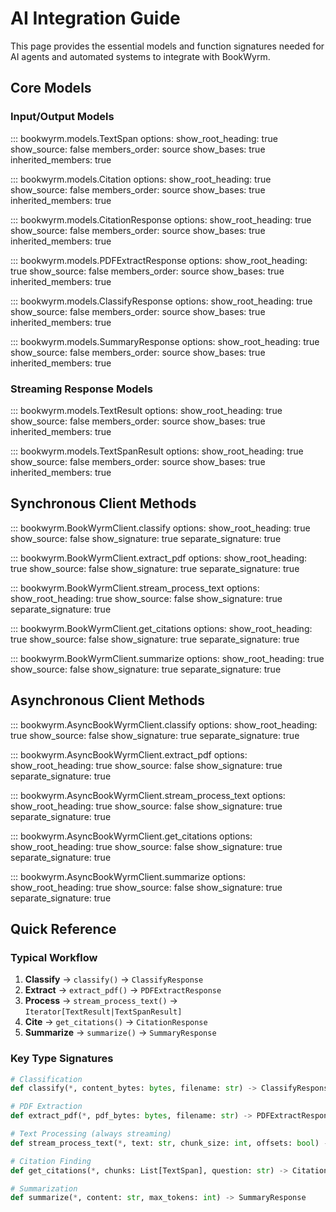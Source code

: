 # AI Integration Guide

This page provides the essential models and function signatures needed for AI agents and automated systems to integrate with BookWyrm.

## Core Models

### Input/Output Models

::: bookwyrm.models.TextSpan
    options:
      show_root_heading: true
      show_source: false
      members_order: source
      show_bases: true
      inherited_members: true

::: bookwyrm.models.Citation
    options:
      show_root_heading: true
      show_source: false
      members_order: source
      show_bases: true
      inherited_members: true

::: bookwyrm.models.CitationResponse
    options:
      show_root_heading: true
      show_source: false
      members_order: source
      show_bases: true
      inherited_members: true

::: bookwyrm.models.PDFExtractResponse
    options:
      show_root_heading: true
      show_source: false
      members_order: source
      show_bases: true
      inherited_members: true

::: bookwyrm.models.ClassifyResponse
    options:
      show_root_heading: true
      show_source: false
      members_order: source
      show_bases: true
      inherited_members: true

::: bookwyrm.models.SummaryResponse
    options:
      show_root_heading: true
      show_source: false
      members_order: source
      show_bases: true
      inherited_members: true

### Streaming Response Models

::: bookwyrm.models.TextResult
    options:
      show_root_heading: true
      show_source: false
      members_order: source
      show_bases: true
      inherited_members: true

::: bookwyrm.models.TextSpanResult
    options:
      show_root_heading: true
      show_source: false
      members_order: source
      show_bases: true
      inherited_members: true

## Synchronous Client Methods

::: bookwyrm.BookWyrmClient.classify
    options:
      show_root_heading: true
      show_source: false
      show_signature: true
      separate_signature: true

::: bookwyrm.BookWyrmClient.extract_pdf
    options:
      show_root_heading: true
      show_source: false
      show_signature: true
      separate_signature: true

::: bookwyrm.BookWyrmClient.stream_process_text
    options:
      show_root_heading: true
      show_source: false
      show_signature: true
      separate_signature: true

::: bookwyrm.BookWyrmClient.get_citations
    options:
      show_root_heading: true
      show_source: false
      show_signature: true
      separate_signature: true

::: bookwyrm.BookWyrmClient.summarize
    options:
      show_root_heading: true
      show_source: false
      show_signature: true
      separate_signature: true

## Asynchronous Client Methods

::: bookwyrm.AsyncBookWyrmClient.classify
    options:
      show_root_heading: true
      show_source: false
      show_signature: true
      separate_signature: true

::: bookwyrm.AsyncBookWyrmClient.extract_pdf
    options:
      show_root_heading: true
      show_source: false
      show_signature: true
      separate_signature: true

::: bookwyrm.AsyncBookWyrmClient.stream_process_text
    options:
      show_root_heading: true
      show_source: false
      show_signature: true
      separate_signature: true

::: bookwyrm.AsyncBookWyrmClient.get_citations
    options:
      show_root_heading: true
      show_source: false
      show_signature: true
      separate_signature: true

::: bookwyrm.AsyncBookWyrmClient.summarize
    options:
      show_root_heading: true
      show_source: false
      show_signature: true
      separate_signature: true

## Quick Reference

### Typical Workflow

1. **Classify** → `classify()` → `ClassifyResponse`
2. **Extract** → `extract_pdf()` → `PDFExtractResponse`
3. **Process** → `stream_process_text()` → `Iterator[TextResult|TextSpanResult]`
4. **Cite** → `get_citations()` → `CitationResponse`
5. **Summarize** → `summarize()` → `SummaryResponse`

### Key Type Signatures

```python
# Classification
def classify(*, content_bytes: bytes, filename: str) -> ClassifyResponse

# PDF Extraction  
def extract_pdf(*, pdf_bytes: bytes, filename: str) -> PDFExtractResponse

# Text Processing (always streaming)
def stream_process_text(*, text: str, chunk_size: int, offsets: bool) -> Iterator[TextResult|TextSpanResult]

# Citation Finding
def get_citations(*, chunks: List[TextSpan], question: str) -> CitationResponse

# Summarization
def summarize(*, content: str, max_tokens: int) -> SummaryResponse
```
